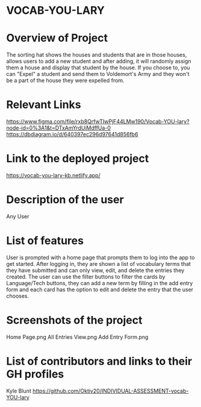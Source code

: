 # VOCAB-YOU-LARY

# Overview of Project
The sorting hat shows the houses and students that are in those houses, allows users to add a new student and after adding, it will randomly assign them a house and display that student by the house. If you choose to, you can "Expel" a student and send them to Voldemort's Army and they won't be a part of the house they were expelled from.

# Relevant Links
https://www.figma.com/file/rxb8QrfwTIwPjF44LMw190/Vocab-YOU-lary?node-id=0%3A1&t=DTxAmYrdUiMdffUa-0
https://dbdiagram.io/d/640397ec296d97641d856fb6
# Link to the deployed project
https://vocab-you-lary-kb.netlify.app/
# Description of the user
Any User

# List of features
User is prompted with a home page that prompts them to log into the app to get started. After logging in, they are shown a list of vocabulary terms that they have submitted and can only view, edit, and delete the entries they created. The user can use the filter buttons to filter the cards by Language/Tech buttons, they can add a new term by filling in the add entry form and each card has the option to edit and delete the entry that the user chooses.

# Screenshots of the project
Home Page.png
All Entries View.png
Add Entry Form.png
# List of contributors and links to their GH profiles
Kyle Blunt https://github.com/Oktiv20/INDIVIDUAL-ASSESSMENT-vocab-YOU-lary
